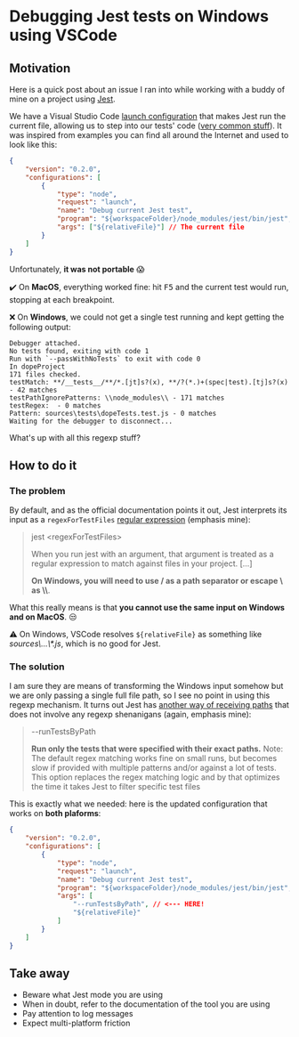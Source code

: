 [//]: # (date 2020-01-22)
[//]: # (tags JavaScript, Jest, VSCode)

# Debugging Jest tests on Windows using VSCode

## Motivation

Here is a quick post about an issue I ran into while working with a buddy of mine on a project using [Jest](https://jestjs.io/).

We have a Visual Studio Code [launch configuration](https://code.visualstudio.com/Docs/editor/debugging#_launch-configurations) that makes Jest run the current file, allowing us to step into our tests' code ([very common stuff](https://duckduckgo.com/?q=%22vscode%22+debug+jest+test&norw=1&t=ffab&atb=v167-1&ia=images)). It was inspired from examples you can find all around the Internet and used to look like this:

```json
{
	"version": "0.2.0",
	"configurations": [
		{
			"type": "node",
			"request": "launch",
			"name": "Debug current Jest test",
			"program": "${workspaceFolder}/node_modules/jest/bin/jest",
			"args": ["${relativeFile}"] // The current file
		}
	]
}
```

Unfortunately, **it was not portable** :scream:

:heavy_check_mark: On **MacOS**, everything worked fine: hit <kbd>F5</kbd> and the current test would run, stopping at each breakpoint.

:x: On **Windows**, we could not get a single test running and kept getting the following output:

```Shell
Debugger attached.
No tests found, exiting with code 1
Run with `--passWithNoTests` to exit with code 0
In dopeProject
171 files checked.
testMatch: **/__tests__/**/*.[jt]s?(x), **/?(*.)+(spec|test).[tj]s?(x) - 42 matches
testPathIgnorePatterns: \\node_modules\\ - 171 matches
testRegex:  - 0 matches
Pattern: sources\tests\dopeTests.test.js - 0 matches
Waiting for the debugger to disconnect...
```

What's up with all this regexp stuff?

## How to do it

### The problem

By default, and as the official documentation points it out, Jest interprets its input as a `regexForTestFiles` [regular expression](https://jestjs.io/docs/en/cli.html#jest-regexfortestfiles) (emphasis mine):

> jest \<regexForTestFiles\>
>
> When you run jest with an argument, that argument is treated as a regular expression to match against files in your project. [...]
>
> **On Windows, you will need to use / as a path separator or escape \ as \\\\**.

What this really means is that **you cannot use the same input on Windows and on MacOS**. :unamused:

:warning: On Windows, VSCode resolves `${relativeFile}` as something like _sources\\...\\\*.js_, which is no good for Jest.

### The solution

I am sure they are means of transforming the Windows input somehow but we are only passing a single full file path, so I see no point in using this regexp mechanism. It turns out Jest has [another way of receiving paths](https://jestjs.io/docs/en/cli#--runtestsbypath) that does not involve any regexp shenanigans (again, emphasis mine):

> --runTestsByPath
>
> **Run only the tests that were specified with their exact paths.**
> Note: The default regex matching works fine on small runs, but becomes slow if provided with multiple patterns and/or against a lot of tests. This option replaces the regex matching logic and by that optimizes the time it takes Jest to filter specific test files

This is exactly what we needed: here is the updated configuration that works on **both plaforms**:

```json
{
	"version": "0.2.0",
	"configurations": [
		{
			"type": "node",
			"request": "launch",
			"name": "Debug current Jest test",
			"program": "${workspaceFolder}/node_modules/jest/bin/jest",
			"args": [
				"--runTestsByPath", // <--- HERE!
				"${relativeFile}"
			]
		}
	]
}
```

## Take away

-   Beware what Jest mode you are using
-   When in doubt, refer to the documentation of the tool you are using
-   Pay attention to log messages
-   Expect multi-platform friction
